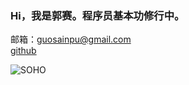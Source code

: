 

### Hi，我是郭赛。程序员基本功修行中。
邮箱：guosainpu@gmail.com<br>
[github](https://github.com/guosainpu)



![SOHO](https://tva1.sinaimg.cn/large/008i3skNly1gqh1d2z4oyj31b20u07a4.jpg)


